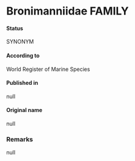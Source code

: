 Bronimanniidae FAMILY
=======

#### Status
SYNONYM

#### According to
World Register of Marine Species

#### Published in
null

#### Original name
null

### Remarks
null
